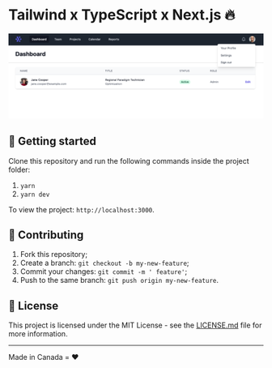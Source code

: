 
# Tailwind x TypeScript x Next.js 🔥

<p align="center">
  <img src="https://github.com/LikeCarter/tailwind-typescript-nextjs/raw/main/screenshot.png" alt="Tailwind x TypeScript x Next.jst">
</p>

## 🚀 Getting started

Clone this repository and run the following commands inside the project folder:

1. `yarn`
2. `yarn dev`

To view the project: `http://localhost:3000`.

## 🤝 Contributing

1. Fork this repository;
2. Create a branch: `git checkout -b my-new-feature`;
3. Commit your changes: `git commit -m ' feature'`;
4. Push to the same branch: `git push origin my-new-feature`.

## 📝 License

This project is licensed under the MIT License - see the [LICENSE.md](LICENSE.md) file for more information.

---

Made in Canada = ♥
